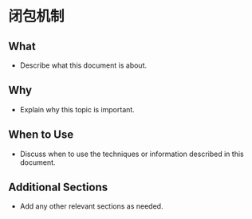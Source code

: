 # 闭包机制

## What
- Describe what this document is about.

## Why
- Explain why this topic is important.

## When to Use
- Discuss when to use the techniques or information described in this document.

## Additional Sections
- Add any other relevant sections as needed. 